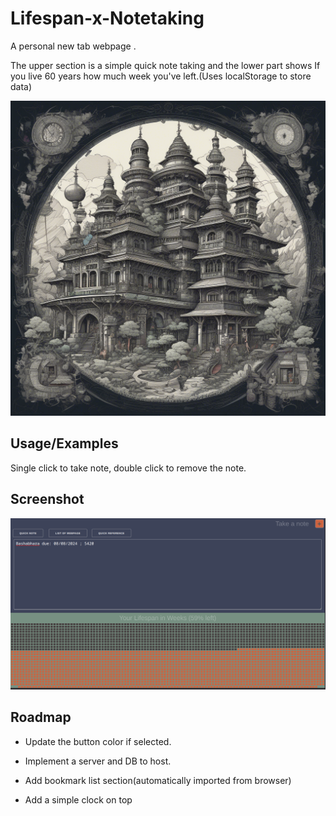 
# Lifespan-x-Notetaking

A personal new tab webpage .

The upper section is a simple quick note taking and the lower part shows If you live 60 years how much week you've left.(Uses localStorage to store data)


![Logo](https://raw.githubusercontent.com/thebigby10/Lifespan-x-Notetaking/main/Lifespan-x-Notetaking.png)


## Usage/Examples

Single click to take note, double click to remove the note.


## Screenshot

![App Screenshot](https://raw.githubusercontent.com/thebigby10/Lifespan-x-Notetaking/main/image.png)


## Roadmap
- Update the button color if selected.

- Implement a server and DB to host.

- Add bookmark list section(automatically imported from browser)

- Add a simple clock on top


